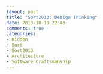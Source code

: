```yaml
---
layout: post
title: "Sort2013: Design Thinking"
date: 2013-10-19 22:43
comments: true
categories: 
- Hidden
- Sort
- Sort2013
- Architecture
- Software Craftsmanship
---
```

